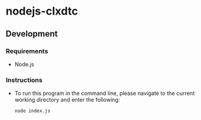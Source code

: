 # nodejs-clxdtc

## Development

### Requirements
  - Node.js

### Instructions
  - To run this program in the command line, please navigate to the current working directory and enter the following:

    ```shell
    node index.js
    ```
